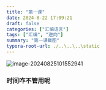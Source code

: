 ```yaml
---
title: "第一课"
date: 2024-8-22 17:09:21
draft: false
categories: ["汇编语言"]
tags: ["汇编", "逆向"]
summary: "第一课截图"
typora-root-url: ./..\..\..\static
---
```


![image-20240825101552941](/images/image-20240825101552941.png)

### 时间咋不管用呢


